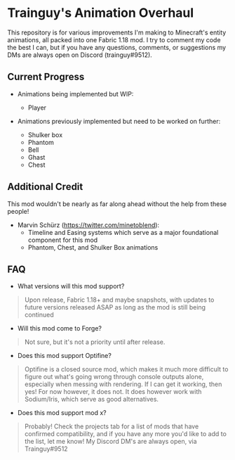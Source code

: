 
# Trainguy's Animation Overhaul

This repository is for various improvements I'm making to Minecraft's entity animations, all packed into one Fabric 1.18 mod. I try to comment my code the best I can, but if you have any questions, comments, or suggestions my DMs are always open on Discord (trainguy#9512).

## Current Progress

- Animations being implemented but WIP:
    - Player

- Animations previously implemented but need to be worked on further:
    - Shulker box
    - Phantom
    - Bell
    - Ghast
    - Chest

## Additional Credit

This mod wouldn't be nearly as far along ahead without the help from these people!
- Marvin Schürz (https://twitter.com/minetoblend):
  - Timeline and Easing systems which serve as a major foundational component for this mod
  - Phantom, Chest, and Shulker Box animations


## FAQ
- What versions will this mod support?
> Upon release, Fabric 1.18+ and maybe snapshots, with updates to future versions released ASAP as long as the mod is still being continued
- Will this mod come to Forge?
> Not sure, but it's not a priority until after release.
- Does this mod support Optifine?
> Optifine is a closed source mod, which makes it much more difficult to figure out what's going wrong through console outputs alone, especially when messing with rendering. If I can get it working, then yes! For now however, it does not. It does however work with Sodium/Iris, which serve as good alternatives.
- Does this mod support mod x?
> Probably! Check the projects tab for a list of mods that have confirmed compatibility, and if you have any more you'd like to add to the list, let me know! My Discord DM's are always open, via Trainguy#9512
